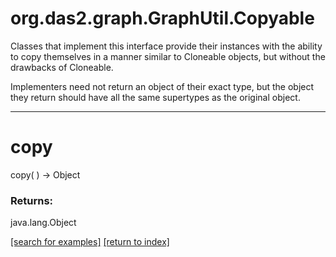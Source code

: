 # org.das2.graph.GraphUtil.Copyable

Classes that implement this interface provide their instances with
 the ability to copy themselves in a manner similar to Cloneable objects,
 but without the drawbacks of Cloneable.
 
 Implementers need not return an object of their exact type, but the object
 they return should have all the same supertypes as the original object.

***
<a name="copy"></a>
# copy
copy(  ) &rarr; Object



### Returns:
java.lang.Object


<a href="https://github.com/autoplot/dev/search?q=copy&unscoped_q=copy">[search for examples]</a>
<a href="https://github.com/autoplot/documentation/blob/master/javadoc/index-all.md">[return to index]</a>

